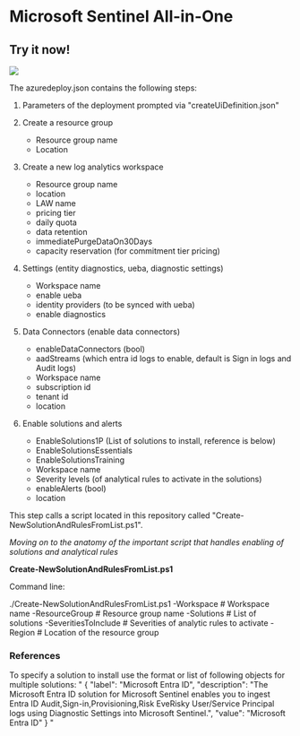 # Microsoft Sentinel All-in-One

## Try it now!

<a href="https://portal.azure.com/#create/Microsoft.Template/uri/https%3A%2F%2Fraw.githubusercontent.com%2Ftekveoy%2Fsentinel-automated-deploy%2Fmain%2Fazuredeploy.json/createUIDefinitionUri/https%3A%2F%2Fraw.githubusercontent.com%2Ftekveoy%2Fsentinel-automated-deploy%2Fmain%2FcreateUiDefinition.json" target="_blank">
    <img src="https://aka.ms/deploytoazurebutton""/>
</a>


The azuredeploy.json contains the following steps:

1. Parameters of the deployment prompted via "createUiDefinition.json"
   
2. Create a resource group
   - Resource group name
   - Location
  
3. Create a new log analytics workspace
   - Resource group name
   - location
   - LAW name
   - pricing tier
   - daily quota
   - data retention
   - immediatePurgeDataOn30Days
   - capacity reservation (for commitment tier pricing)
  
4. Settings (entity diagnostics, ueba, diagnostic settings)
   - Workspace name
   - enable ueba
   - identity providers (to be synced with ueba)
   - enable diagnostics
  
5. Data Connectors (enable data connectors)
   - enableDataConnectors (bool)
   - aadStreams (which entra id logs to enable, default is Sign in logs and Audit logs)
   - Workspace name
   - subscription id
   - tenant id
   - location
  
6. Enable solutions and alerts
   - EnableSolutions1P (List of solutions to install, reference is below)
   - EnableSolutionsEssentials
   - EnableSolutionsTraining
   - Workspace name
   - Severity levels (of analytical rules to activate in the solutions)
   - enableAlerts (bool)
   - location
  
  This step calls a script located in this repository called "Create-NewSolutionAndRulesFromList.ps1".

*Moving on to the anatomy of the important script that handles enabling of solutions and analytical rules*

**Create-NewSolutionAndRulesFromList.ps1**

Command line: 

./Create-NewSolutionAndRulesFromList.ps1 
    -Workspace <workspaceName>            # Workspace name
    -ResourceGroup <resourceGroupName>    # Resource group name
    -Solutions <solutions>                # List of solutions
    -SeveritiesToInclude <severities>     # Severities of analytic rules to activate
    -Region <location>                    # Location of the resource group



### References

To specify a solution to install use the format or list of following objects for multiple solutions:
"
{
    "label": "Microsoft Entra ID",
    "description": "The Microsoft Entra ID solution for Microsoft Sentinel enables you to ingest Entra ID Audit,Sign-in,Provisioning,Risk EveRisky User/Service Principal logs using Diagnostic Settings into Microsoft Sentinel.",
    "value": "Microsoft Entra ID"
}
"